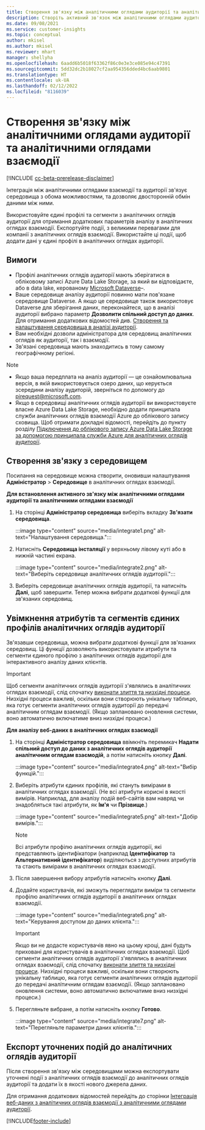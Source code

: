 ```yaml
---
title: Створення зв'язку між аналітичними оглядами аудиторії та аналітичними оглядами взаємодії
description: Створіть активний зв'язок між аналітичними оглядами аудиторії та аналітичними оглядами взаємодії, щоб дозволити двосторонній обмін даними.
ms.date: 09/08/2021
ms.service: customer-insights
ms.topic: conceptual
author: mkisel
ms.author: mkisel
ms.reviewer: mhart
manager: shellyha
ms.openlocfilehash: 6aadd6b5018f63362f86c0e3e3ce085e94c47391
ms.sourcegitcommit: 5dd32dc2b18027cf2aa954356dded4bc6aab9801
ms.translationtype: HT
ms.contentlocale: uk-UA
ms.lasthandoff: 02/12/2022
ms.locfileid: "8116039"
---
```

# <a name="create-a-link-between-audience-insights-and-engagement-insights"></a>Створення зв'язку між аналітичними оглядами аудиторії та аналітичними оглядами взаємодії

[!INCLUDE [cc-beta-prerelease-disclaimer](includes/cc-beta-prerelease-disclaimer.md)]

Інтеграція між аналітичними оглядами взаємодії та аудиторії зв'язує середовища з обома можливостями, та дозволяє двосторонній обмін даними між ними.

Використовуйте єдині профілі та сегменти з аналітичних оглядів аудиторії для отримання додаткових параметрів аналізу в аналітичних оглядах взаємодії. Експортуйте події, з великими перевагами для компанії з аналітичних оглядів взаємодії. Використайте ці події, щоб додати дані у єдині профілі в аналітичних оглядах аудиторії.

## <a name="prerequisites"></a>Вимоги

- Профілі аналітичних оглядів аудиторії мають зберігатися в обліковому записі Azure Data Lake Storage, за який ви відповідаєте, або в data lake, керованому [Microsoft Dataverse](/powerapps/maker/data-platform/data-platform-intro)&ndash;. 
- Ваше середовище аналізу аудиторії повинно мати пов'язане середовище Dataverse. А якщо це середовище також використовує Dataverse для зберігання даних, переконайтеся, що в аналізі аудиторії вибрано параметр **Дозволити спільний доступ до даних**. Для отримання додаткових відомостей див. [Створення та налаштування середовища в аналізі аудиторії](../audience-insights/create-environment.md).
- Вам необхідні дозволи адміністратора для середовищ аналітичних оглядів як аудиторії, так і взаємодії.
- Зв'язані середовища мають знаходитись в тому самому географічному регіоні.

> [!NOTE]
> - Якщо ваша передплата на аналіз аудиторії — це ознайомлювальна версія, в якій використовується озеро даних, що керується зсередини аналізу аудиторій, зверніться по допомогу до [pirequest@microsoft.com](mailto:pirequest@microsoft.com). 
> - Якщо в середовищі аналітичних оглядів аудиторії ви використовуєте власне Azure Data Lake Storage, необхідно додати принципала служби аналітичних оглядів взаємодії Azure до облікового запису сховища. Щоб отримати докладні відомості, перейдіть до пункту розділу [Підключення до облікового запису Azure Data Lake Storage за допомогою принципала служби Azure для аналітичних оглядів аудиторії](../audience-insights/connect-service-principal.md). 


## <a name="create-an-environment-link"></a>Створення зв'язку з середовищем

Посилання на середовище можна створити, оновивши налаштування **Адміністратор** > **Середовище** в аналітичних оглядах взаємодії.

**Для встановлення активного зв'язку між аналітичними оглядами аудиторії та аналітичними оглядами взаємодії**

1. На сторінці **Адміністратор середовища** виберіть вкладку **Зв'язати середовища**.

    :::image type="content" source="media/integrate1.png" alt-text="Налаштування середовища.":::

1. Натисніть **Середовища інсталяції** у верхньому лівому куті або в нижній частині екрана.

     :::image type="content" source="media/integrate2.png" alt-text="Виберіть середовище аналітичних оглядів аудиторії.":::

1. Виберіть середовище аналітичних оглядів аудиторії, та натисніть **Далі**, щоб завершити. Тепер можна вибрати додаткові функції для зв'язаних середовищ.
 
## <a name="enable-audience-insights-unified-profiles-attributes-and-segments"></a>Увімкнення атрибутів та сегментів єдиних профілів аналітичних оглядів аудиторії

Зв'язавши середовища, можна вибрати додаткові функції для зв'язаних середовищ. Ці функції дозволяють використовувати атрибути та сегменти єдиного профілю з аналітичних оглядів аудиторії для інтерактивного аналізу даних клієнтів.

> [!IMPORTANT]
> Щоб сегменти аналітичних оглядів аудиторії з'являлись в аналітичних оглядах взаємодії, слід спочатку [виконати злиття та низхідні процеси](../audience-insights/merge-entities.md). Низхідні процеси важливі, оскільки вони створюють унікальну таблицю, яка готує сегменти аналітичних оглядів аудиторії до передачі аналітичним оглядам взаємодії. (Якщо заплановано оновлення системи, воно автоматично включатиме вниз низхідні процеси.)

**Для аналізу веб-даних в аналітичних оглядах взаємодії**

1. На сторінці **Адміністратор середовища** ввімкніть перемикач **Надати спільний доступ до даних з аналітичних оглядів аудиторії аналітичним оглядам взаємодій**, а потім натисніть кнопку **Далі**.

    :::image type="content" source="media/integrate4.png" alt-text="Вибір функцій.":::

1. Виберіть атрибути єдиних профілів, які стануть вимірами в аналітичних оглядах взаємодії. (Не всі атрибути корисні в якості вимірів. Наприклад, для аналізу подій веб-сайтів вам навряд чи знадобляться такі атрибути, як **Ім'я** чи **Прізвище**.)

    :::image type="content" source="media/integrate5.png" alt-text="Добір вимірів.":::

   >[!NOTE]
   > Всі атрибути профілю аналітичних оглядів аудиторії, які представляють ідентифікатори (наприклад **Ідентифікатор** та **Альтернативний ідентифікатор**) виділяються з доступних атрибутів та стають вимірами в аналітичних оглядах взаємодії.

1. Після завершення вибору атрибутів натисніть кнопку **Далі**.
1. Додайте користувачів, які зможуть переглядати виміри та сегменти профілю аналітичних оглядів аудиторії в аналітичних оглядах взаємодії.

    :::image type="content" source="media/integrate6.png" alt-text="Керування доступом до даних клієнта.":::

   > [!IMPORTANT]
   > Якщо ви не додасте користувачів явно на цьому кроці, дані будуть приховані для користувачів в аналітичних оглядах взаємодії.
   > Щоб сегменти аналітичних оглядів аудиторії з'являлись в аналітичних оглядах взаємодії, слід спочатку [виконати злиття та низхідні процеси](../audience-insights/merge-entities.md). Низхідні процеси важливі, оскільки вони створюють унікальну таблицю, яка готує сегменти аналітичних оглядів аудиторії до передачі аналітичним оглядам взаємодії. (Якщо заплановано оновлення системи, воно автоматично включатиме вниз низхідні процеси.)

1. Перегляньте вибране, а потім натисніть кнопку **Готово**.

    :::image type="content" source="media/integrate7.png" alt-text="Перегляньте параметри даних клієнтів.":::

## <a name="export-refined-events-to-audience-insights"></a>Експорт уточнених подій до аналітичних оглядів аудиторії

Після створення зв'язку між середовищами можна експортувати уточнені події з аналітичних оглядів взаємодії до аналітичних оглядів аудиторії та додати їх в якості нового джерела даних. 

Для отримання додаткових відомостей перейдіть до сторінки [Інтеграція веб-даних з аналітичних оглядів взаємодії з аналітичними оглядами аудиторії](../audience-insights/integrate-engagement-insights.md).

<!--
## Share engagement insights refined events with audience insights

After you create a link between environments, a new option becomes available for you to share [refined events](refined-events.md) with audience insights.

Consider the following when creating refined events for audience insights: 

- Provide a meaningful name for the refined event. It will be used as an activity name in audience insights.
- Select at least the following properties to create an activity in audience insights: 
    - Signal.Action.Name indicates the activity details.
    - Signal.User.Id maps with the customer ID.
    - Signal.View.Uri is a web address as a basis for segments or measures.
    - Signal.Export.Id is a primary key for events.
    - Signal.Timestamp determines the date and time for the activity.

To share refined events:

1. From the engagement insights menu, select **Data** and then select the **Events** tab.
2. On the **Action** menu, select **Share as activity**.

    :::image type="content" source="media/integrate8.png" alt-text="Data shared events settings.":::

3. You can view and stop actively shared events on the **Export and Sharing** tab.
4. -- per Michael K, we need a mock here (Mukesh needs to update to reflect what happens in AUI once a user shares a refined event (i.e. no longer AUI, data wrangler needs to go discover data in the storage, the shared event is available as a DS and entity, correct?)

### Attach refined events shared as activities to unified profiles in audience insights

You can bring customer web activity data from engagement insights into audience insights. In addition to transactional, demographic, or behavioral data, you can view activities on the web in unified customer profiles. You can then use these profiles to get insights such as segments, measures, and predictions for audience activation.

Follow the steps in [data unification](../audience-insights/data-unification.md) to map, match, and merge website authentication information to unified profiles in audience insights.

You can also share refined events that are now available in audience insights, identified as data sources and entities. 

Next, you can relate event data from engagement insights as unified activities in customer profiles.

### Relate refined event data as an activity of a customer profile

After unifying the data, you can configure the activity for the customer profile. For more information, go to [Customer activities](../audience-insights/activities.md).

:::image type="content" source="media/web-event-activity.png" alt-text="Activities page with expanded Edit activity pane.":::

Next, configure the new activity by using mapping elements: 

- **Primary Key**: Signal.Export.Id, a unique ID that is available for every event record in engagement insights. This property is automatically generated.

- **Timestamp**: Signal.Timestamp in the event property.

- **Event**: Signal.Name, the event name that you want to track.

- **Web address**: Signal.View.Uri that refers to the URI of the page that created the event.

- **Details**: Signal.Action.Name to represent the information to associate with the event. The selected property in this case indicates that the event is for email promotion.

- **Activity type**: In this example, we choose the existing activity type WebLog. This selection is a useful filter option to run prediction models or create segments based on this activity type.

- **Set up relationship**: This important setting ties the activity to existing customer profiles. **Signal.User.Id** is the identifier configured in the SDK to be collected. It relates to the user ID in other data sources that are configured in audience insights. 

This example configures the relationship between Signal.User.Id and RetailCustomers:CustomerRetailId, which is the primary key that was identified in the map step of the data unification process.

After processing the activities, you can review customer records and open a customer card to see activities from engagement insights in the timeline. 

> [!TIP]
> To find a customer ID that has an engagement insights activity, go to **Entities** and preview the data for the UnifiedActivity entity. **ActivityTypeDisplay = WebLog** contains the engagement insights activity configured in the preceding example. Copy the customer ID for one of those records and search<!--note from editor: Edit okay? I couldn't quite follow this.-- > for that ID on the **Customers** page.

--> 

[!INCLUDE[footer-include](../includes/footer-banner.md)]
